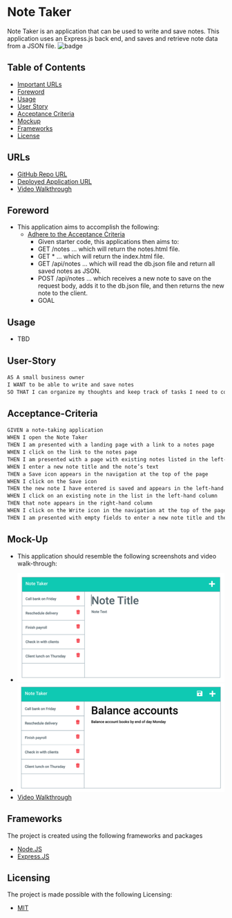 # Note Taker
Note Taker is an application that can be used to write and save notes. This application uses an Express.js back end, and saves and retrieve note data from a JSON file.
![badge](https://img.shields.io/badge/license-MIT-brightgreen)

## Table of Contents
- [Important URLs](#urls)
- [Foreword](#foreword)
- [Usage](#usage)
- [User Story](#user-story)
- [Acceptance Criteria](#acceptance-criteria)
- [Mockup](#mock-up)
- [Frameworks](#frameworks)
- [License](#Licensing)

## URLs
- [GitHub Repo URL](https://github.com/candracodes/note-taker)
- [Deployed Application URL](#)
- [Video Walkthrough](#)

## Foreword

- This application aims to accomplish the following:
  - [Adhere to the Acceptance Criteria](./assets/README.md)
    - Given starter code, this applications then aims to:
    - GET /notes ... which will return the notes.html file.
    - GET * ... which will return the index.html file.
    - GET /api/notes ... which will read the db.json file and return all saved notes as JSON.
    - POST /api/notes ... which receives a new note to save on the request body, adds it to the db.json file, and then returns the new note to the client.
    - GOAL

## Usage

- TBD

## User-Story

```md
AS A small business owner
I WANT to be able to write and save notes
SO THAT I can organize my thoughts and keep track of tasks I need to complete
```

## Acceptance-Criteria

```md
GIVEN a note-taking application
WHEN I open the Note Taker
THEN I am presented with a landing page with a link to a notes page
WHEN I click on the link to the notes page
THEN I am presented with a page with existing notes listed in the left-hand column, plus empty fields to enter a new note title and the note’s text in the right-hand column
WHEN I enter a new note title and the note’s text
THEN a Save icon appears in the navigation at the top of the page
WHEN I click on the Save icon
THEN the new note I have entered is saved and appears in the left-hand column with the other existing notes
WHEN I click on an existing note in the list in the left-hand column
THEN that note appears in the right-hand column
WHEN I click on the Write icon in the navigation at the top of the page
THEN I am presented with empty fields to enter a new note title and the note’s text in the right-hand column
```

## Mock-Up

* This application should resemble the following screenshots and video walk-through:

- ![Screenshot 1](./assets/screenshot1.png)
- ![Screenshot 2](./assets/screenshot2.png)
- [Video Walkthrough](#)

## Frameworks

The project is created using the following frameworks and packages

- [Node.JS](https://nodejs.org/en/)
- [Express.JS](https://expressjs.com/)

## Licensing
The project is made possible with the following Licensing:
- [MIT](license.txt)

